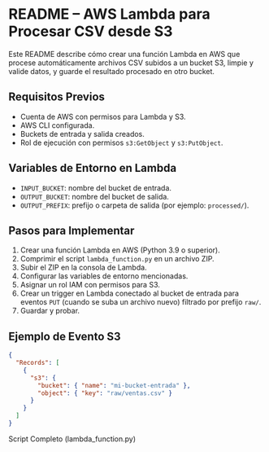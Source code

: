 # README – AWS Lambda para Procesar CSV desde S3

Este README describe cómo crear una función Lambda en AWS que procese automáticamente archivos CSV subidos a un bucket S3, limpie y valide datos, y guarde el resultado procesado en otro bucket.

## Requisitos Previos
- Cuenta de AWS con permisos para Lambda y S3.
- AWS CLI configurada.
- Buckets de entrada y salida creados.
- Rol de ejecución con permisos `s3:GetObject` y `s3:PutObject`.

## Variables de Entorno en Lambda
- `INPUT_BUCKET`: nombre del bucket de entrada.
- `OUTPUT_BUCKET`: nombre del bucket de salida.
- `OUTPUT_PREFIX`: prefijo o carpeta de salida (por ejemplo: `processed/`).

## Pasos para Implementar
1. Crear una función Lambda en AWS (Python 3.9 o superior).
2. Comprimir el script `lambda_function.py` en un archivo ZIP.
3. Subir el ZIP en la consola de Lambda.
4. Configurar las variables de entorno mencionadas.
5. Asignar un rol IAM con permisos para S3.
6. Crear un trigger en Lambda conectado al bucket de entrada para eventos `PUT` (cuando se suba un archivo nuevo) filtrado por prefijo `raw/`.
7. Guardar y probar.

## Ejemplo de Evento S3
```json
{
  "Records": [
    {
      "s3": {
        "bucket": { "name": "mi-bucket-entrada" },
        "object": { "key": "raw/ventas.csv" }
      }
    }
  ]
}
```

Script Completo (lambda_function.py)









